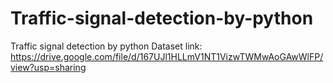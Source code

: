 # Traffic-signal-detection-by-python
Traffic signal detection by python
Dataset link: https://drive.google.com/file/d/167UJl1HLLmV1NT1VizwTWMwAoGAwWlFP/view?usp=sharing
